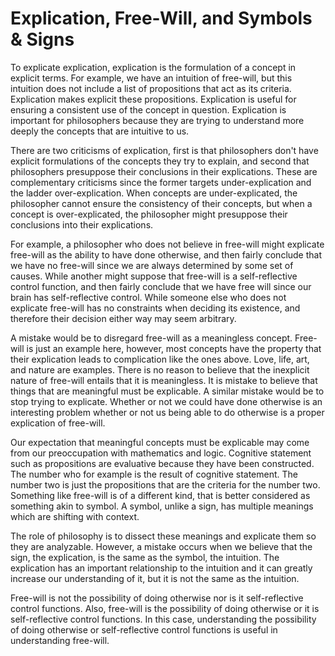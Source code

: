 # Explication, Free-Will, and Symbols & Signs

To explicate explication, explication is the formulation of a concept in explicit terms. For example, we have an intuition of free-will, but this intuition does not include a list of propositions that act as its criteria. Explication makes explicit these propositions. Explication is useful for ensuring a consistent use of the concept in question. Explication is important for philosophers because they are trying to understand more deeply the concepts that are intuitive to us.

There are two criticisms of explication, first is that philosophers don't have explicit formulations of the concepts they try to explain, and second that philosophers presuppose their conclusions in their explications. These are complementary criticisms since the former targets under-explication and the ladder over-explication. When concepts are under-explicated, the philosopher cannot ensure the consistency of their concepts, but when a concept is over-explicated, the philosopher might presuppose their conclusions into their explications.

For example, a philosopher who does not believe in free-will might explicate free-will as the ability to have done otherwise, and then fairly conclude that we have no free-will since we are always determined by some set of causes. While another might suppose that free-will is a self-reflective control function, and then fairly conclude that we have free will since our brain has self-reflective control. While someone else who does not explicate free-will has no constraints when deciding its existence, and therefore their decision either way may seem arbitrary.

A mistake would be to disregard free-will as a meaningless concept. Free-will is just an example here, however, most concepts have the property that their explication leads to complication like the ones above. Love, life, art, and nature are examples. There is no reason to believe that the inexplicit nature of free-will entails that it is meaningless. It is mistake to believe that things that are meaningful must be explicable. A similar mistake would be to stop trying to explicate. Whether or not we could have done otherwise is an interesting problem whether or not us being able to do otherwise is a proper explication of free-will.

Our expectation that meaningful concepts must be explicable may come from our preoccupation with mathematics and logic. Cognitive statement such as propositions are evaluative because they have been constructed. The number who for example is the result of cognitive statement. The number two is just the propositions that are the criteria for the number two. Something like free-will is of a different kind, that is better considered as something akin to symbol. A symbol, unlike a sign, has multiple meanings which are shifting with context.

The role of philosophy is to dissect these meanings and explicate them so they are analyzable. However, a mistake occurs when we believe that the sign, the explication, is the same as the symbol, the intuition. The explication has an important relationship to the intuition and it can greatly increase our understanding of it, but it is not the same as the intuition.

Free-will is not the possibility of doing otherwise nor is it self-reflective control functions. Also, free-will is the possibility of doing otherwise or it is self-reflective control functions. In this case, understanding the possibility of doing otherwise or self-reflective control functions is useful in understanding free-will. 

